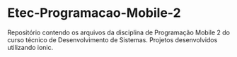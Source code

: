 # Etec-Programacao-Mobile-2
 Repositório contendo os arquivos da disciplina de Programação Mobile 2 do curso técnico de Desenvolvimento de Sistemas.
 Projetos desenvolvidos utilizando ionic.
